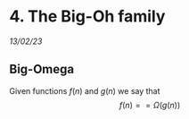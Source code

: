 # 4. The Big-Oh family
_13/02/23_

## Big-Omega
Given functions $f(n)$ and $g(n)$ we say that 
$$f(n) == \Omega(g(n))$$
